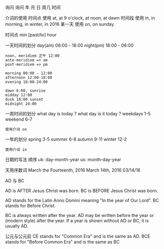 询问
    询问 年 月 日 周几 时间

介词的使用
    时间点 使用 at, at 9 o'clock, at noon, at dawn
    时间段 使用  in, in morning, in winter, in 2016
    某一天 使用  on, on sunday

时间点
    min [past/to] hour

一天时间的划分
    day(am) 06:00 - 18:00
    night(pm) 18:00 - 06:00

    noon, meridiem 正午 12:00
    ante-meridiem => am
    post-meridiem => pm

    morning 00:00 - 12:00
    afternoon 12:00-18:00
    evening 18:00-24:00

    dawn 6:00, sunrise
    midday 12:00
    dusk 18:00 sunset
    midnight 24:00


一周时间的划分
    what day is today ?
    what day is it today ?
    weekdays 1-5
    weekend 6-7

    使用介词 on

一年的划分
    spring 3-5
    summer 6-8
    autumn 9-11
    winter 12-2

    使用介词 in

日期的写法
顺序
    uk: day-month-year
    us: month-day-year

天用序数词
March  the Fourteenth, 2016
March 14th, 2016
03/14/16


AD 与 BC

AD is AFTER Jesus Christ was born.
BC is BEFORE Jesus Christ was born.

AD stands for the Latin Anno Domini meaning "In the year of Our Lord".
BC stands for Before Christ.

BC is always written after the year. AD may be written before the year or (modern style) after the year. If a year is shown without AD or BC, it is usually AD.

公元与公元前
CE stands for "Common Era" and is the same as AD.
BCE stands for "Before Common Era" and is the same as BC
